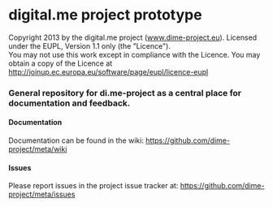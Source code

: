 digital.me project prototype
=====

Copyright 2013 by the digital.me project (www.dime-project.eu).
Licensed under the EUPL, Version 1.1 only (the "Licence").  
You may not use this work except in compliance with the Licence. 
You may obtain a copy of the Licence at http://joinup.ec.europa.eu/software/page/eupl/licence-eupl

### General repository for di.me-project as a central place for documentation and feedback.
 
#### Documentation

Documentation can be found in the wiki: https://github.com/dime-project/meta/wiki


#### Issues

Please report issues in the project issue tracker at: https://github.com/dime-project/meta/issues

